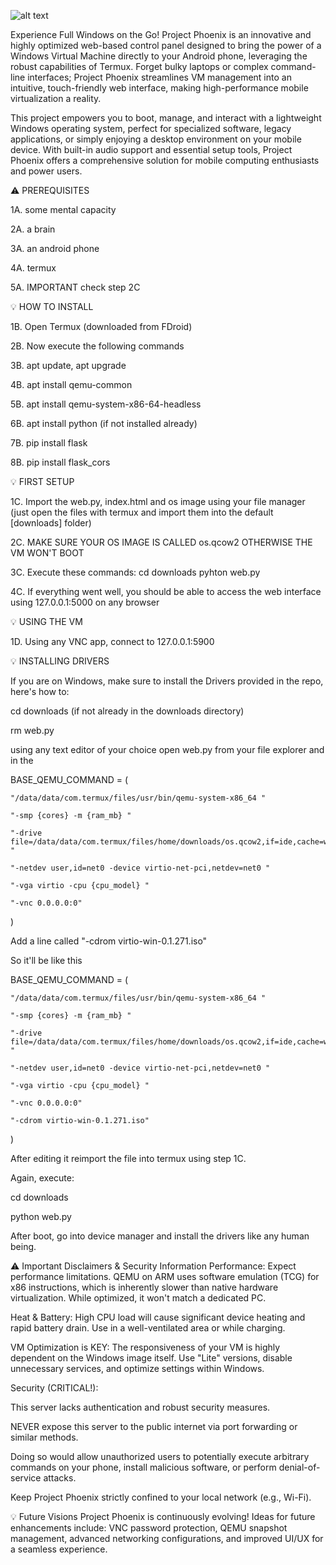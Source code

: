 

![alt text](https://cdn.discordapp.com/attachments/1047608068659224648/1388179605604663468/Your_paragraph_text.png?ex=68600a81&is=685eb901&hm=8877f93ee180aacabfd9064409ff7c596f79fc05e92cba72b0b6fac0e5cf09b3&)



Experience Full Windows on the Go!
Project Phoenix is an innovative and highly optimized web-based control panel designed to bring the power of a Windows Virtual Machine directly to your Android phone, leveraging the robust capabilities of Termux. Forget bulky laptops or complex command-line interfaces; Project Phoenix streamlines VM management into an intuitive, touch-friendly web interface, making high-performance mobile virtualization a reality.

This project empowers you to boot, manage, and interact with a lightweight Windows operating system, perfect for specialized software, legacy applications, or simply enjoying a desktop environment on your mobile device. With built-in audio support and essential setup tools, Project Phoenix offers a comprehensive solution for mobile computing enthusiasts and power users.

⚠️ PREREQUISITES

1A. some mental capacity

2A. a brain

3A. an android phone

4A. termux

5A. IMPORTANT check step 2C

💡 HOW TO INSTALL

1B. Open Termux (downloaded from FDroid) 

2B. Now execute the following commands

3B. apt update, apt upgrade

4B. apt install qemu-common

5B. apt install qemu-system-x86-64-headless

6B. apt install python (if not installed already)

7B. pip install flask

8B. pip install flask_cors


💡 FIRST SETUP

1C. Import the web.py, index.html and os image using your file manager (just open the files with termux and import them into the default [downloads] folder)

2C. MAKE SURE YOUR OS IMAGE IS CALLED os.qcow2 OTHERWISE THE VM WON'T BOOT

3C. Execute these commands:
   cd downloads
   pyhton web.py

4C. If everything went well, you should be able to access the web interface using 127.0.0.1:5000 on any browser

💡 USING THE VM

1D. Using any VNC app, connect to 127.0.0.1:5900

💡 INSTALLING DRIVERS

If you are on Windows, make sure to install the Drivers provided in the repo, here's how to:

cd downloads (if not already in the downloads directory)

rm web.py

using any text editor of your choice open web.py from your file explorer and in the

BASE_QEMU_COMMAND = (

    "/data/data/com.termux/files/usr/bin/qemu-system-x86_64 "
    
    "-smp {cores} -m {ram_mb} "
    
    "-drive file=/data/data/com.termux/files/home/downloads/os.qcow2,if=ide,cache=writeback,aio=threads "
    
    "-netdev user,id=net0 -device virtio-net-pci,netdev=net0 "
    
    "-vga virtio -cpu {cpu_model} "
    
    "-vnc 0.0.0.0:0"
)

Add a line called "-cdrom virtio-win-0.1.271.iso"

So it'll be like this

BASE_QEMU_COMMAND = (

    "/data/data/com.termux/files/usr/bin/qemu-system-x86_64 "
    
    "-smp {cores} -m {ram_mb} "
    
    "-drive file=/data/data/com.termux/files/home/downloads/os.qcow2,if=ide,cache=writeback,aio=threads "
    
    "-netdev user,id=net0 -device virtio-net-pci,netdev=net0 "
    
    "-vga virtio -cpu {cpu_model} "
    
    "-vnc 0.0.0.0:0"
    
    "-cdrom virtio-win-0.1.271.iso"    
)

After editing it reimport the file into termux using step 1C.

Again, execute:

cd downloads

python web.py

After boot, go into device manager and install the drivers like any human being.


⚠️ Important Disclaimers & Security Information
Performance: Expect performance limitations. QEMU on ARM uses software emulation (TCG) for x86 instructions, which is inherently slower than native hardware virtualization. While optimized, it won't match a dedicated PC.

Heat & Battery: High CPU load will cause significant device heating and rapid battery drain. Use in a well-ventilated area or while charging.

VM Optimization is KEY: The responsiveness of your VM is highly dependent on the Windows image itself. Use "Lite" versions, disable unnecessary services, and optimize settings within Windows.

Security (CRITICAL!):

This server lacks authentication and robust security measures.

NEVER expose this server to the public internet via port forwarding or similar methods.

Doing so would allow unauthorized users to potentially execute arbitrary commands on your phone, install malicious software, or perform denial-of-service attacks.

Keep Project Phoenix strictly confined to your local network (e.g., Wi-Fi).

💡 Future Visions
Project Phoenix is continuously evolving! Ideas for future enhancements include: VNC password protection, QEMU snapshot management, advanced networking configurations, and improved UI/UX for a seamless experience.
